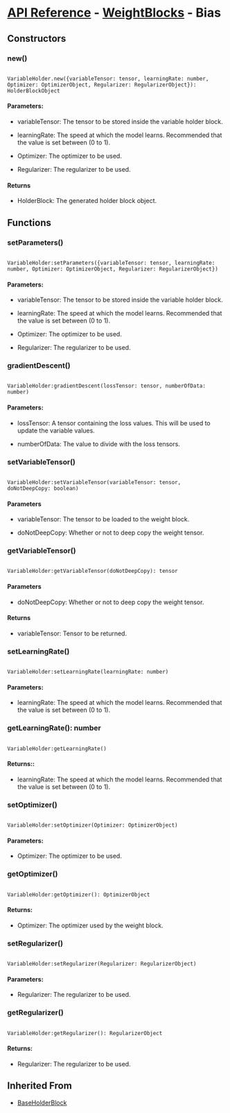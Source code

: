 # [API Reference](../../API.md) - [WeightBlocks](../WeightBlocks.md) - Bias

## Constructors

### new()

```

VariableHolder.new({variableTensor: tensor, learningRate: number, Optimizer: OptimizerObject, Regularizer: RegularizerObject}): HolderBlockObject

```

#### Parameters:

* variableTensor: The tensor to be stored inside the variable holder block.

* learningRate: The speed at which the model learns. Recommended that the value is set between (0 to 1).

* Optimizer: The optimizer to be used.

* Regularizer: The regularizer to be used.

#### Returns

* HolderBlock: The generated holder block object.

## Functions

### setParameters()

```

VariableHolder:setParameters({variableTensor: tensor, learningRate: number, Optimizer: OptimizerObject, Regularizer: RegularizerObject})

```

#### Parameters:

* variableTensor: The tensor to be stored inside the variable holder block.

* learningRate: The speed at which the model learns. Recommended that the value is set between (0 to 1).

* Optimizer: The optimizer to be used.

* Regularizer: The regularizer to be used.

### gradientDescent()

```

VariableHolder:gradientDescent(lossTensor: tensor, numberOfData: number)

```

#### Parameters:

* lossTensor: A tensor containing the loss values. This will be used to update the variable values.

* numberOfData: The value to divide with the loss tensors.

### setVariableTensor()

```

VariableHolder:setVariableTensor(variableTensor: tensor, doNotDeepCopy: boolean)

```

#### Parameters

* variableTensor: The tensor to be loaded to the weight block.

* doNotDeepCopy: Whether or not to deep copy the weight tensor.

### getVariableTensor()

```

VariableHolder:getVariableTensor(doNotDeepCopy): tensor

```

#### Parameters

* doNotDeepCopy: Whether or not to deep copy the weight tensor.

#### Returns

* variableTensor: Tensor to be returned.

### setLearningRate()

```

VariableHolder:setLearningRate(learningRate: number)

```

#### Parameters:

* learningRate: The speed at which the model learns. Recommended that the value is set between (0 to 1).

### getLearningRate(): number

```

VariableHolder:getLearningRate()

```

#### Returns::

* learningRate: The speed at which the model learns. Recommended that the value is set between (0 to 1).

### setOptimizer()

```

VariableHolder:setOptimizer(Optimizer: OptimizerObject)

```

#### Parameters:

* Optimizer: The optimizer to be used.

### getOptimizer()

```

VariableHolder:getOptimizer(): OptimizerObject

```

#### Returns:

* Optimizer: The optimizer used by the weight block.

### setRegularizer()

```

VariableHolder:setRegularizer(Regularizer: RegularizerObject)

```

#### Parameters:

* Regularizer: The regularizer to be used.

### getRegularizer()

```

VariableHolder:getRegularizer(): RegularizerObject

```

#### Returns:

* Regularizer: The regularizer to be used.

## Inherited From

* [BaseHolderBlock](BaseHolderBlock.md)
